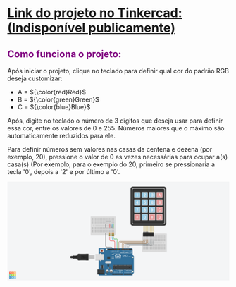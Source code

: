<h1><a href="https://www.tinkercad.com/things/7GmY1oSAti3-paint-1-lamp" target="_blank">Link do projeto no Tinkercad: (Indisponível publicamente)</a></h1>

<h2 style="color:purple">Como funciona o projeto:</h2>
<p>Após iniciar o projeto, clique no teclado para definir qual cor do padrão RGB deseja customizar:</p>
<ul>
  <li>A = ${\color{red}Red}$</li>
  <li>B = ${\color{green}Green}$</li>
  <li>C = ${\color{blue}Blue}$</li>
</ul>
<p>Após, digite no teclado o número de 3 dígitos que deseja usar para definir essa cor, entre os valores de 0 e 255. Números maiores que o máximo são automaticamente reduzidos para ele.</p>
<p>Para definir números sem valores nas casas da centena e dezena (por exemplo, 20), pressione o valor de 0 as vezes necessárias para ocupar a(s) casa(s) (Por exemplo, para o exemplo do 20, primeiro se pressionaria a tecla '0', depois a '2' e por último a '0'.</p>

![Project image](https://github.com/Mateus-Resende-Ottoni/Tinkercad/blob/main/Paint%20(1%20Lamp)/Paint%20(1%20Lamp)%20_%20White%20Background.png)

